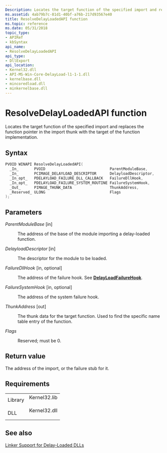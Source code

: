 ```yaml
---
Description: Locates the target function of the specified import and replaces the function pointer in the import thunk with the target of the function implementation.
ms.assetid: 4ab79b7c-81d1-40bf-a76b-217d93567e40
title: ResolveDelayLoadedAPI function
ms.topic: reference
ms.date: 05/31/2018
topic_type: 
- APIRef
- kbSyntax
api_name: 
- ResolveDelayLoadedAPI
api_type: 
- DllExport
api_location: 
- Kernel32.dll
- API-MS-Win-Core-DelayLoad-l1-1-1.dll
- kernelbase.dll
- mincoredload.dll
- minkernelbase.dll
---
```


# ResolveDelayLoadedAPI function

Locates the target function of the specified import and replaces the function pointer in the import thunk with the target of the function implementation.

## Syntax


```C++
PVOID WINAPI ResolveDelayLoadedAPI(
  _In_       PVOID                             ParentModuleBase,
  _In_       PCIMAGE_DELAYLOAD_DESCRIPTOR      DelayloadDescriptor,
  _In_opt_   PDELAYLOAD_FAILURE_DLL_CALLBACK   FailureDllHook,
  _In_opt_   PDELAYLOAD_FAILURE_SYSTEM_ROUTINE FailureSystemHook,
  _Out_      PIMAGE_THUNK_DATA                 ThunkAddress,
  _Reserved_ ULONG                             Flags
);
```



## Parameters

<dl> <dt>

*ParentModuleBase* \[in\]
</dt> <dd>

The address of the base of the module importing a delay-loaded function.

</dd> <dt>

*DelayloadDescriptor* \[in\]
</dt> <dd>

The descriptor for the module to be loaded.

</dd> <dt>

*FailureDllHook* \[in, optional\]
</dt> <dd>

The address of the failure hook. See [**DelayLoadFailureHook**](delayloadfailurehook.md).

</dd> <dt>

*FailureSystemHook* \[in, optional\]
</dt> <dd>

The address of the system failure hook.

</dd> <dt>

*ThunkAddress* \[out\]
</dt> <dd>

The thunk data for the target function. Used to find the specific name table entry of the function.

</dd> <dt>

*Flags* 
</dt> <dd>

Reserved; must be 0.

</dd> </dl>

## Return value

The address of the import, or the failure stub for it.

## Requirements



|                    |                                                                                         |
|--------------------|-----------------------------------------------------------------------------------------|
| Library<br/> | <dl> <dt>Kernel32.lib</dt> </dl> |
| DLL<br/>     | <dl> <dt>Kernel32.dll</dt> </dl> |



## See also

<dl> <dt>

[Linker Support for Delay-Loaded DLLs](https://msdn.microsoft.com/library/151kt790(v=VS.71).aspx)
</dt> </dl>

 

 





